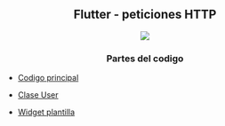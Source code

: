 <h2 align="center">Flutter - peticiones HTTP</h2>

<p align=center><img src="https://i.imgur.com/wBeWUJ9.png"></p>

<h3 align="center">Partes del codigo</h3>

- [Codigo principal](/jhonSantander/flutterPeticionHTTP/lib/README.md)

- [Clase User](/jhonSantander/flutterPeticionHTTP/lib/model/README.md)

- [Widget plantilla](/jhonSantander/flutterPeticionHTTP/lib/widgets/README.md)

